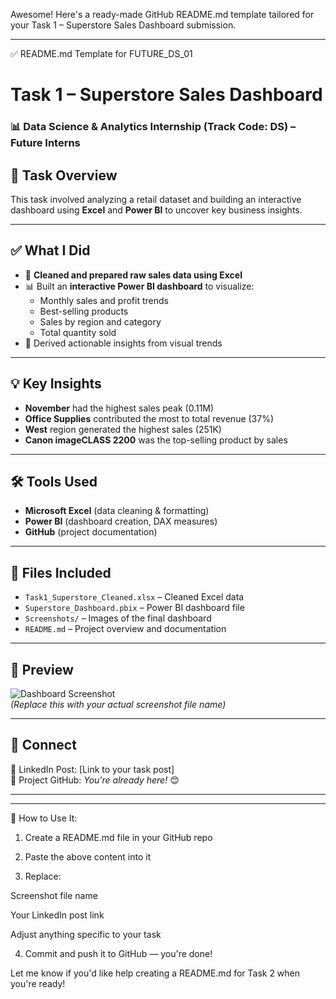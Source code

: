 Awesome! Here's a ready-made GitHub README.md template tailored for your Task 1 – Superstore Sales Dashboard submission.


---

✅ README.md Template for FUTURE_DS_01

# Task 1 – Superstore Sales Dashboard
### 📊 Data Science & Analytics Internship (Track Code: DS) – Future Interns

## 📝 Task Overview
This task involved analyzing a retail dataset and building an interactive dashboard using **Excel** and **Power BI** to uncover key business insights.

---

## ✅ What I Did
- 🧹 **Cleaned and prepared raw sales data using Excel**
- 📊 Built an **interactive Power BI dashboard** to visualize:
  - Monthly sales and profit trends
  - Best-selling products
  - Sales by region and category
  - Total quantity sold
- 🧠 Derived actionable insights from visual trends

---

## 💡 Key Insights
- **November** had the highest sales peak (0.11M)
- **Office Supplies** contributed the most to total revenue (37%)
- **West** region generated the highest sales (251K)
- **Canon imageCLASS 2200** was the top-selling product by sales

---

## 🛠 Tools Used
- **Microsoft Excel** (data cleaning & formatting)
- **Power BI** (dashboard creation, DAX measures)
- **GitHub** (project documentation)

---

## 📁 Files Included
- `Task1_Superstore_Cleaned.xlsx` – Cleaned Excel data
- `Superstore_Dashboard.pbix` – Power BI dashboard file
- `Screenshots/` – Images of the final dashboard
- `README.md` – Project overview and documentation

---

## 📸 Preview

![Dashboard Screenshot](screenshots/dashboard.png)  
*(Replace this with your actual screenshot file name)*

---

## 🔗 Connect
📌 LinkedIn Post: [Link to your task post]  
📌 Project GitHub: *You're already here!* 😊

---


---

📌 How to Use It:

1. Create a README.md file in your GitHub repo


2. Paste the above content into it


3. Replace:

Screenshot file name

Your LinkedIn post link

Adjust anything specific to your task



4. Commit and push it to GitHub — you're done!



Let me know if you'd like help creating a README.md for Task 2 when you're ready!

